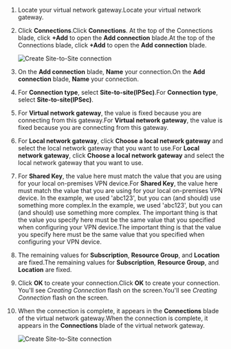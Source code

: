 1. <span data-ttu-id="8c478-101">Locate your virtual network gateway.</span><span class="sxs-lookup"><span data-stu-id="8c478-101">Locate your virtual network gateway.</span></span>
2. <span data-ttu-id="8c478-102">Click **Connections**.</span><span class="sxs-lookup"><span data-stu-id="8c478-102">Click **Connections**.</span></span> <span data-ttu-id="8c478-103">At the top of the Connections blade, click **+Add** to open the **Add connection** blade.</span><span class="sxs-lookup"><span data-stu-id="8c478-103">At the top of the Connections blade, click **+Add** to open the **Add connection** blade.</span></span>
   
    ![Create Site-to-Site connection](https://docstestmedia1.blob.core.windows.net/azure-media/includes/media/vpn-gateway-add-site-to-site-connection-s2s-rm-portal-include/connection.png)
3. <span data-ttu-id="8c478-105">On the **Add connection** blade, **Name** your connection.</span><span class="sxs-lookup"><span data-stu-id="8c478-105">On the **Add connection** blade, **Name** your connection.</span></span> 
4. <span data-ttu-id="8c478-106">For **Connection type**, select **Site-to-site(IPSec)**.</span><span class="sxs-lookup"><span data-stu-id="8c478-106">For **Connection type**, select **Site-to-site(IPSec)**.</span></span>
5. <span data-ttu-id="8c478-107">For **Virtual network gateway**, the value is fixed because you are connecting from this gateway.</span><span class="sxs-lookup"><span data-stu-id="8c478-107">For **Virtual network gateway**, the value is fixed because you are connecting from this gateway.</span></span>
6. <span data-ttu-id="8c478-108">For **Local network gateway**, click **Choose a local network gateway** and select the local network gateway that you want to use.</span><span class="sxs-lookup"><span data-stu-id="8c478-108">For **Local network gateway**, click **Choose a local network gateway** and select the local network gateway that you want to use.</span></span> 
7. <span data-ttu-id="8c478-109">For **Shared Key**, the value here must match the value that you are using for your local on-premises VPN device.</span><span class="sxs-lookup"><span data-stu-id="8c478-109">For **Shared Key**, the value here must match the value that you are using for your local on-premises VPN device.</span></span> <span data-ttu-id="8c478-110">In the example, we used 'abc123', but you can (and should) use something more complex.</span><span class="sxs-lookup"><span data-stu-id="8c478-110">In the example, we used 'abc123', but you can (and should) use something more complex.</span></span> <span data-ttu-id="8c478-111">The important thing is that the value you specify here must be the same value that you specified when configuring your VPN device.</span><span class="sxs-lookup"><span data-stu-id="8c478-111">The important thing is that the value you specify here must be the same value that you specified when configuring your VPN device.</span></span>
8. <span data-ttu-id="8c478-112">The remaining values for **Subscription**, **Resource Group**, and **Location** are fixed.</span><span class="sxs-lookup"><span data-stu-id="8c478-112">The remaining values for **Subscription**, **Resource Group**, and **Location** are fixed.</span></span>
9. <span data-ttu-id="8c478-113">Click **OK** to create your connection.</span><span class="sxs-lookup"><span data-stu-id="8c478-113">Click **OK** to create your connection.</span></span> <span data-ttu-id="8c478-114">You'll see *Creating Connection* flash on the screen.</span><span class="sxs-lookup"><span data-stu-id="8c478-114">You'll see *Creating Connection* flash on the screen.</span></span>
10. <span data-ttu-id="8c478-115">When the connection is complete, it appears in the **Connections** blade of the virtual network gateway.</span><span class="sxs-lookup"><span data-stu-id="8c478-115">When the connection is complete, it appears in the **Connections** blade of the virtual network gateway.</span></span>
    
    ![Create Site-to-Site connection](https://docstestmedia1.blob.core.windows.net/azure-media/includes/media/vpn-gateway-add-site-to-site-connection-s2s-rm-portal-include/connectionstatus450.png)



